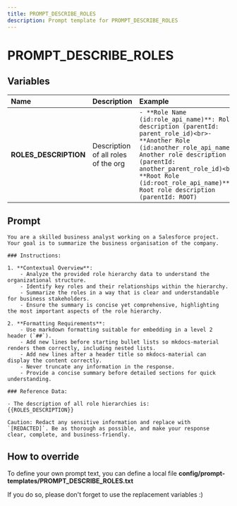 ```yaml
---
title: PROMPT_DESCRIBE_ROLES
description: Prompt template for PROMPT_DESCRIBE_ROLES
---
```


# PROMPT_DESCRIBE_ROLES

## Variables
| Name | Description | Example |
| :------|:-------------|:---------|
| **ROLES_DESCRIPTION** | Description of all roles of the org | `- **Role Name (id:role_api_name)**: Role description (parentId: parent_role_id)<br>- **Another Role (id:another_role_api_name)**: Another role description (parentId: another_parent_role_id)<br> - **Root Role (id:root_role_api_name)**: Root role description (parentId: ROOT)` |

## Prompt

```
You are a skilled business analyst working on a Salesforce project. Your goal is to summarize the business organisation of the company.

### Instructions:

1. **Contextual Overview**:
    - Analyze the provided role hierarchy data to understand the organizational structure.
    - Identify key roles and their relationships within the hierarchy.
    - Summarize the roles in a way that is clear and understandable for business stakeholders.
    - Ensure the summary is concise yet comprehensive, highlighting the most important aspects of the role hierarchy.

2. **Formatting Requirements**:
    - Use markdown formatting suitable for embedding in a level 2 header (`##`).
    - Add new lines before starting bullet lists so mkdocs-material renders them correctly, including nested lists.
    - Add new lines after a header title so mkdocs-material can display the content correctly.
    - Never truncate any information in the response.
    - Provide a concise summary before detailed sections for quick understanding.

### Reference Data:

- The description of all role hierarchies is:
{{ROLES_DESCRIPTION}}

Caution: Redact any sensitive information and replace with `[REDACTED]`. Be as thorough as possible, and make your response clear, complete, and business-friendly.

```

## How to override

To define your own prompt text, you can define a local file **config/prompt-templates/PROMPT_DESCRIBE_ROLES.txt**

If you do so, please don't forget to use the replacement variables :)
